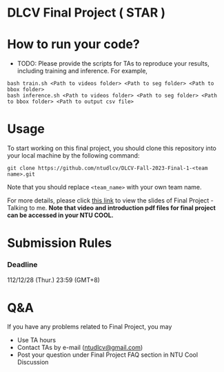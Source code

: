 # DLCV Final Project ( STAR )

# How to run your code?
* TODO: Please provide the scripts for TAs to reproduce your results, including training and inference. For example, 
```shell script=
bash train.sh <Path to videos folder> <Path to seg folder> <Path to bbox folder>
bash inference.sh <Path to videos folder> <Path to seg folder> <Path to bbox folder> <Path to output csv file>
```

# Usage
To start working on this final project, you should clone this repository into your local machine by the following command:

    git clone https://github.com/ntudlcv/DLCV-Fall-2023-Final-1-<team name>.git
  
Note that you should replace `<team_name>` with your own team name.

For more details, please click [this link](https://docs.google.com/presentation/d/1TsR0l84wWNNWH7HaV-FEPFudr3o9mVz29LZQhFO22Vk/edit?usp=sharing) to view the slides of Final Project - Talking to me. **Note that video and introduction pdf files for final project can be accessed in your NTU COOL.**

# Submission Rules
### Deadline
112/12/28 (Thur.) 23:59 (GMT+8)
    
# Q&A
If you have any problems related to Final Project, you may
- Use TA hours
- Contact TAs by e-mail ([ntudlcv@gmail.com](mailto:ntudlcv@gmail.com))
- Post your question under Final Project FAQ section in NTU Cool Discussion
